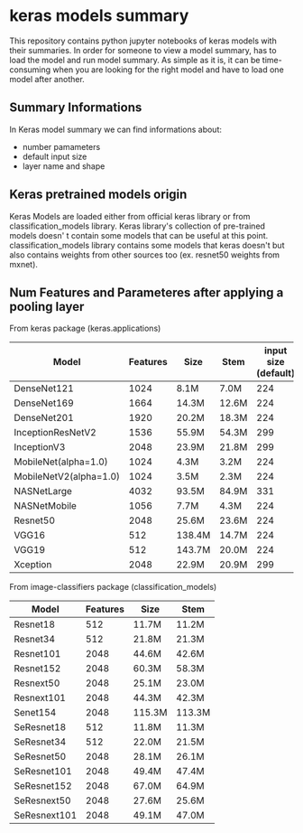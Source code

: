 
# keras models summary

This repository contains python jupyter notebooks of keras models with their summaries.
In order for someone to view a model summary, has to load the model and run model summary. As simple as it is, it can be time-consuming when you are looking for the right model and have to load one model after another.

## Summary Informations

In Keras model summary we can find informations about:
* number pamameters 
* default input size
* layer name and shape 

## Keras pretrained models origin

Keras Models are loaded either from official keras library or from classification_models library.
Keras library's collection of pre-trained models doesn' t contain some models that can be useful at this point. classification_models library contains some models that keras doesn't but also contains weights from other sources too (ex. resnet50 weights from mxnet).

## Num Features and Parameteres after applying a pooling layer
From keras package (keras.applications)

| Model | Features | Size | Stem | input size </br>(default) | 
| --- | --- | --- | --- | --- |
|DenseNet121 | 1024| 8.1M | 7.0M | 224 |
|DenseNet169 | 1664| 14.3M | 12.6M | 224 |
|DenseNet201 | 1920| 20.2M | 18.3M | 224 |
|InceptionResNetV2 | 1536| 55.9M | 54.3M | 299 |
|InceptionV3 | 2048| 23.9M | 21.8M | 299 |
|MobileNet(alpha=1.0) | 1024| 4.3M | 3.2M | 224 |
|MobileNetV2(alpha=1.0) | 1024| 3.5M | 2.3M | 224 |
|NASNetLarge | 4032| 93.5M | 84.9M | 331 |
|NASNetMobile | 1056| 7.7M | 4.3M | 224 |
|Resnet50 | 2048| 25.6M | 23.6M | 224 |
|VGG16 | 512| 138.4M | 14.7M | 224 |
|VGG19 | 512| 143.7M |20.0M | 224 |
|Xception | 2048| 22.9M | 20.9M | 299 |


From image-classifiers package (classification_models)

| Model | Features | Size | Stem |
| --- | --- | --- | --- |
|Resnet18 | 512| 11.7M | 11.2M |
|Resnet34 | 512| 21.8M | 21.3M |
|Resnet101 | 2048| 44.6M | 42.6M |
|Resnet152 | 2048| 60.3M | 58.3M |
|Resnext50 | 2048| 25.1M | 23.0M |
|Resnext101 | 2048| 44.3M | 42.3M |
|Senet154 | 2048| 115.3M | 113.3M |
|SeResnet18 | 512| 11.8M | 11.3M |
|SeResnet34 | 512| 22.0M | 21.5M |
|SeResnet50 | 2048| 28.1M | 26.1M |
|SeResnet101 | 2048| 49.4M | 47.4M |
|SeResnet152 | 2048| 67.0M | 64.9M |
|SeResnext50 | 2048| 27.6M | 25.6M |
|SeResnext101 | 2048| 49.1M | 47.0M |


